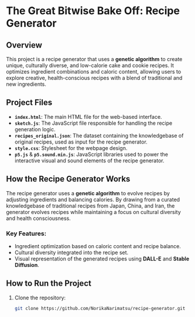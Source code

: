 # **The Great Bitwise Bake Off: Recipe Generator**

## **Overview**

This project is a recipe generator that uses a **genetic algorithm** to create unique, culturally diverse, and low-calorie cake and cookie recipes. It optimizes ingredient combinations and caloric content, allowing users to explore creative, health-conscious recipes with a blend of traditional and new ingredients.

## **Project Files**

- **`index.html`**: The main HTML file for the web-based interface.
- **`sketch.js`**: The JavaScript file responsible for handling the recipe generation logic.
- **`recipes_original.json`**: The dataset containing the knowledgebase of original recipes, used as input for the recipe generator.
- **`style.css`**: Stylesheet for the webpage design.
- **`p5.js`** & **`p5.sound.min.js`**: JavaScript libraries used to power the interactive visual and sound elements of the recipe generator.

## **How the Recipe Generator Works**

The recipe generator uses a **genetic algorithm** to evolve recipes by adjusting ingredients and balancing calories. By drawing from a curated knowledgebase of traditional recipes from Japan, China, and Iran, the generator evolves recipes while maintaining a focus on cultural diversity and health consciousness.

### **Key Features**:
- Ingredient optimization based on caloric content and recipe balance.
- Cultural diversity integrated into the recipe set.
- Visual representation of the generated recipes using **DALL-E** and **Stable Diffusion**.

## **How to Run the Project**

1. Clone the repository:
   ```bash
   git clone https://github.com/NorikaNarimatsu/recipe-generator.git
